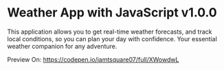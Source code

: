 # Weather App with JavaScript v1.0.0

This application allows you to get real-time weather forecasts, and track local conditions, so you can plan your day with confidence. Your essential weather companion for any adventure.

Preview On: https://codepen.io/iamtsquare07/full/XWowdwL
